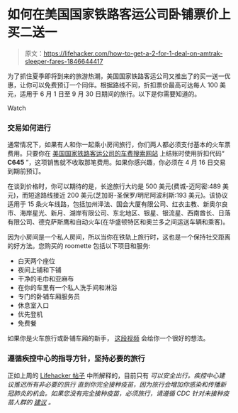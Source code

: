 # 如何在美国国家铁路客运公司卧铺票价上买二送一

> 原文：<https://lifehacker.com/how-to-get-a-2-for-1-deal-on-amtrak-sleeper-fares-1846644417>

为了抓住夏季即将到来的旅游热潮，美国国家铁路客运公司又推出了的买一送一优惠，让你可以免费预订一个同伴。根据路线不同，折扣票价最高可达每人 100 美元，适用于 6 月 1 日至 9 月 30 日期间的旅行。以下是你需要知道的。

Watch

### **交易如何进行**

通常情况下，如果有人和你一起乘小房间旅行，你们两人都必须支付基本的火车票费用。只要你在 [美国国家铁路客运公司的车费搜索网站](https://www.amtrak.com/PrivateRoomSale) 上结账时使用折扣代码“ **C645** ”，这项销售就不收取那笔费用。如果你感兴趣，你必须在 4 月 16 日交易到期前预订。

在谈到价格时，你可以期待的是，长途旅行大约是 500 美元(费城-迈阿密:489 美元)，而短途路线接近 200 美元(芝加哥-圣保罗/明尼阿波利斯:193 美元)。该协议适用于 15 条火车线路，包括加州泽法、国会大厦有限公司、红衣主教、新奥尔良市、海岸星光、新月、湖岸有限公司、东北地区、银星、银流星、西南酋长、日落有限公司、德克萨斯鹰和自动火车(在华盛顿特区和奥兰多之间运送车辆和乘客)。

因为小房间是一个私人房间，所以当你在铁轨上旅行时，这也是一个保持社交距离的好方法。您购买的 roomette 包括以下项目和服务:

*   白天两个座位
*   夜间上铺和下铺
*   干净的毛巾和亚麻布
*   在你的车里有一个私人洗手间和淋浴
*   专门的卧铺车厢服务员
*   休息室入口
*   优先登机
*   免费餐

如果你是火车旅行或卧铺车厢的新手， [这段视频](https://www.youtube.com/watch?v=rn1aRrfODpw) 会给你一个很好的想法。

### 遵循疾控中心的指导方针，坚持必要的旅行

正如上周的 [Lifehacker 帖子](https://vitals.lifehacker.com/travel-is-safe-ish-for-vaccinated-people-cdc-says-1846607949) 中所解释的，目前只有 *可以安全出行。疾控中心建议推迟所有非必要的旅行 直到你完全接种疫苗，因为旅行会增加你感染和传播新冠肺炎的机会。如果您没有完全接种疫苗，必须旅行，请遵循 CDC 针对未接种疫苗人群的 [建议](https://www.cdc.gov/coronavirus/2019-ncov/travelers/travel-during-covid19.html) 。*